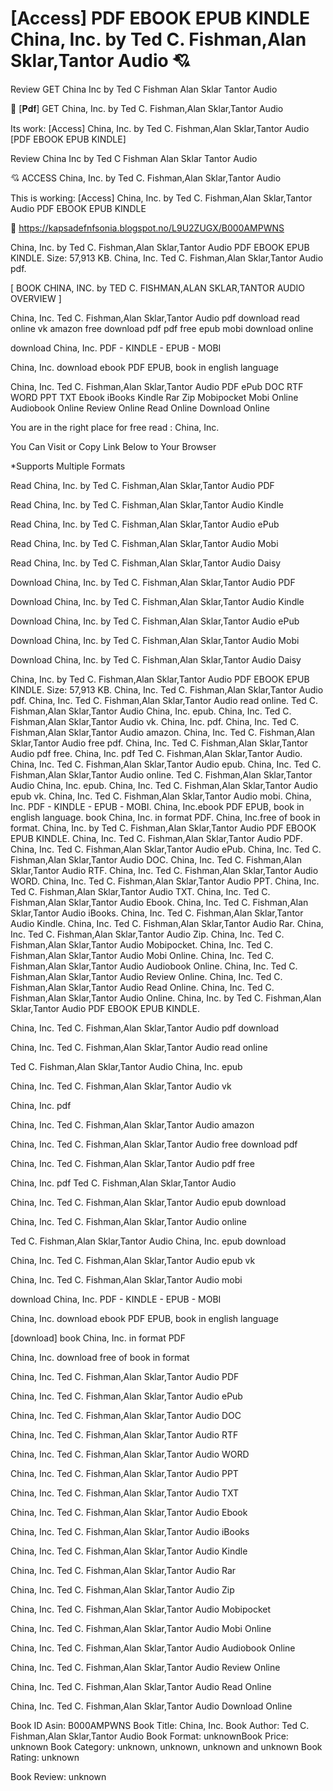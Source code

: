 # [Access] PDF EBOOK EPUB KINDLE China, Inc. by  Ted C. Fishman,Alan Sklar,Tantor Audio 💘
Review GET China Inc by Ted C Fishman Alan Sklar Tantor Audio

💏 [𝐏𝐝𝐟] GET China, Inc. by Ted C. Fishman,Alan Sklar,Tantor Audio

Its work: [Access] China, Inc. by Ted C. Fishman,Alan Sklar,Tantor Audio [PDF EBOOK EPUB KINDLE]


Review China Inc by Ted C Fishman Alan Sklar Tantor Audio

💘 ACCESS China, Inc. by Ted C. Fishman,Alan Sklar,Tantor Audio

This is working: [Access] China, Inc. by Ted C. Fishman,Alan Sklar,Tantor Audio PDF EBOOK EPUB KINDLE



📣 https://kapsadefnfsonia.blogspot.no/L9U2ZUGX/B000AMPWNS



China, Inc. by Ted C. Fishman,Alan Sklar,Tantor Audio PDF EBOOK EPUB KINDLE. Size: 57,913 KB. China, Inc. Ted C. Fishman,Alan Sklar,Tantor Audio pdf.

[ BOOK CHINA, INC. by TED C. FISHMAN,ALAN SKLAR,TANTOR AUDIO OVERVIEW ]

China, Inc. Ted C. Fishman,Alan Sklar,Tantor Audio pdf download read online vk amazon free download pdf pdf free epub mobi download online

download China, Inc. PDF - KINDLE - EPUB - MOBI

China, Inc. download ebook PDF EPUB, book in english language

China, Inc. Ted C. Fishman,Alan Sklar,Tantor Audio PDF ePub DOC RTF WORD PPT TXT Ebook iBooks Kindle Rar Zip Mobipocket Mobi Online Audiobook Online Review Online Read Online Download Online

You are in the right place for free read : China, Inc.

You Can Visit or Copy Link Below to Your Browser

*Supports Multiple Formats

Read China, Inc. by Ted C. Fishman,Alan Sklar,Tantor Audio PDF

Read China, Inc. by Ted C. Fishman,Alan Sklar,Tantor Audio Kindle

Read China, Inc. by Ted C. Fishman,Alan Sklar,Tantor Audio ePub

Read China, Inc. by Ted C. Fishman,Alan Sklar,Tantor Audio Mobi

Read China, Inc. by Ted C. Fishman,Alan Sklar,Tantor Audio Daisy

Download China, Inc. by Ted C. Fishman,Alan Sklar,Tantor Audio PDF

Download China, Inc. by Ted C. Fishman,Alan Sklar,Tantor Audio Kindle

Download China, Inc. by Ted C. Fishman,Alan Sklar,Tantor Audio ePub

Download China, Inc. by Ted C. Fishman,Alan Sklar,Tantor Audio Mobi

Download China, Inc. by Ted C. Fishman,Alan Sklar,Tantor Audio Daisy

China, Inc. by Ted C. Fishman,Alan Sklar,Tantor Audio PDF EBOOK EPUB KINDLE. Size: 57,913 KB. China, Inc. Ted C. Fishman,Alan Sklar,Tantor Audio pdf. China, Inc. Ted C. Fishman,Alan Sklar,Tantor Audio read online. Ted C. Fishman,Alan Sklar,Tantor Audio China, Inc. epub. China, Inc. Ted C. Fishman,Alan Sklar,Tantor Audio vk. China, Inc. pdf. China, Inc. Ted C. Fishman,Alan Sklar,Tantor Audio amazon. China, Inc. Ted C. Fishman,Alan Sklar,Tantor Audio free pdf. China, Inc. Ted C. Fishman,Alan Sklar,Tantor Audio pdf free. China, Inc. pdf Ted C. Fishman,Alan Sklar,Tantor Audio. China, Inc. Ted C. Fishman,Alan Sklar,Tantor Audio epub. China, Inc. Ted C. Fishman,Alan Sklar,Tantor Audio online. Ted C. Fishman,Alan Sklar,Tantor Audio China, Inc. epub. China, Inc. Ted C. Fishman,Alan Sklar,Tantor Audio epub vk. China, Inc. Ted C. Fishman,Alan Sklar,Tantor Audio mobi. China, Inc. PDF - KINDLE - EPUB - MOBI. China, Inc.ebook PDF EPUB, book in english language. book China, Inc. in format PDF. China, Inc.free of book in format. China, Inc. by Ted C. Fishman,Alan Sklar,Tantor Audio PDF EBOOK EPUB KINDLE. China, Inc. Ted C. Fishman,Alan Sklar,Tantor Audio PDF. China, Inc. Ted C. Fishman,Alan Sklar,Tantor Audio ePub. China, Inc. Ted C. Fishman,Alan Sklar,Tantor Audio DOC. China, Inc. Ted C. Fishman,Alan Sklar,Tantor Audio RTF. China, Inc. Ted C. Fishman,Alan Sklar,Tantor Audio WORD. China, Inc. Ted C. Fishman,Alan Sklar,Tantor Audio PPT. China, Inc. Ted C. Fishman,Alan Sklar,Tantor Audio TXT. China, Inc. Ted C. Fishman,Alan Sklar,Tantor Audio Ebook. China, Inc. Ted C. Fishman,Alan Sklar,Tantor Audio iBooks. China, Inc. Ted C. Fishman,Alan Sklar,Tantor Audio Kindle. China, Inc. Ted C. Fishman,Alan Sklar,Tantor Audio Rar. China, Inc. Ted C. Fishman,Alan Sklar,Tantor Audio Zip. China, Inc. Ted C. Fishman,Alan Sklar,Tantor Audio Mobipocket. China, Inc. Ted C. Fishman,Alan Sklar,Tantor Audio Mobi Online. China, Inc. Ted C. Fishman,Alan Sklar,Tantor Audio Audiobook Online. China, Inc. Ted C. Fishman,Alan Sklar,Tantor Audio Review Online. China, Inc. Ted C. Fishman,Alan Sklar,Tantor Audio Read Online. China, Inc. Ted C. Fishman,Alan Sklar,Tantor Audio Online. China, Inc. by Ted C. Fishman,Alan Sklar,Tantor Audio PDF EBOOK EPUB KINDLE.

China, Inc. Ted C. Fishman,Alan Sklar,Tantor Audio pdf download

China, Inc. Ted C. Fishman,Alan Sklar,Tantor Audio read online

Ted C. Fishman,Alan Sklar,Tantor Audio China, Inc. epub

China, Inc. Ted C. Fishman,Alan Sklar,Tantor Audio vk

China, Inc. pdf

China, Inc. Ted C. Fishman,Alan Sklar,Tantor Audio amazon

China, Inc. Ted C. Fishman,Alan Sklar,Tantor Audio free download pdf

China, Inc. Ted C. Fishman,Alan Sklar,Tantor Audio pdf free

China, Inc. pdf Ted C. Fishman,Alan Sklar,Tantor Audio

China, Inc. Ted C. Fishman,Alan Sklar,Tantor Audio epub download

China, Inc. Ted C. Fishman,Alan Sklar,Tantor Audio online

Ted C. Fishman,Alan Sklar,Tantor Audio China, Inc. epub download

China, Inc. Ted C. Fishman,Alan Sklar,Tantor Audio epub vk

China, Inc. Ted C. Fishman,Alan Sklar,Tantor Audio mobi

download China, Inc. PDF - KINDLE - EPUB - MOBI

China, Inc. download ebook PDF EPUB, book in english language

[download] book China, Inc. in format PDF

China, Inc. download free of book in format

China, Inc. Ted C. Fishman,Alan Sklar,Tantor Audio PDF

China, Inc. Ted C. Fishman,Alan Sklar,Tantor Audio ePub

China, Inc. Ted C. Fishman,Alan Sklar,Tantor Audio DOC

China, Inc. Ted C. Fishman,Alan Sklar,Tantor Audio RTF

China, Inc. Ted C. Fishman,Alan Sklar,Tantor Audio WORD

China, Inc. Ted C. Fishman,Alan Sklar,Tantor Audio PPT

China, Inc. Ted C. Fishman,Alan Sklar,Tantor Audio TXT

China, Inc. Ted C. Fishman,Alan Sklar,Tantor Audio Ebook

China, Inc. Ted C. Fishman,Alan Sklar,Tantor Audio iBooks

China, Inc. Ted C. Fishman,Alan Sklar,Tantor Audio Kindle

China, Inc. Ted C. Fishman,Alan Sklar,Tantor Audio Rar

China, Inc. Ted C. Fishman,Alan Sklar,Tantor Audio Zip

China, Inc. Ted C. Fishman,Alan Sklar,Tantor Audio Mobipocket

China, Inc. Ted C. Fishman,Alan Sklar,Tantor Audio Mobi Online

China, Inc. Ted C. Fishman,Alan Sklar,Tantor Audio Audiobook Online

China, Inc. Ted C. Fishman,Alan Sklar,Tantor Audio Review Online

China, Inc. Ted C. Fishman,Alan Sklar,Tantor Audio Read Online

China, Inc. Ted C. Fishman,Alan Sklar,Tantor Audio Download Online

Book ID Asin: B000AMPWNS
Book Title: China, Inc.
Book Author: Ted C. Fishman,Alan Sklar,Tantor Audio
Book Format: unknownBook Price: unknown
Book Category: unknown, unknown, unknown and unknown
Book Rating: unknown

Book Review: unknown
